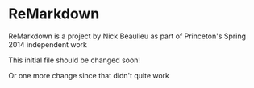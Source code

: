 # ReMarkdown

ReMarkdown is a project by Nick Beaulieu as part of Princeton's Spring 2014 independent work

This initial file should be changed soon!

Or one more change since that didn't quite work

